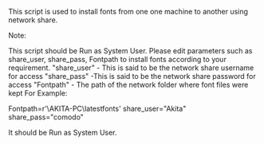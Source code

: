 This script is used to install fonts from one one machine to another using network share.

Note:

This script should be Run as System User.
Please edit parameters such as share_user, share_pass, Fontpath to install fonts according to your requirement.
"share_user" - This is said to be the network share username for access
"share_pass" -This is said to be the network share password for access
"Fontpath" - The path of the network folder where font files were kept
For Example:

Fontpath=r'\\AKITA-PC\latestfonts'
share_user="Akita"
share_pass="comodo"

It should be Run as System User.